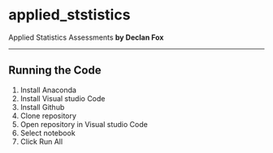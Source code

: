 # applied_ststistics
Applied Statistics Assessments
**by Declan Fox**
***
## Running the Code

1. Install Anaconda
2. Install Visual studio Code
3. Install Github
4. Clone repository
5. Open repository in Visual studio Code
6. Select notebook
7. Click Run All
